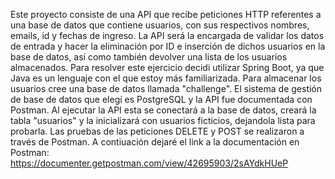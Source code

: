 Este proyecto consiste de una API que recibe peticiones HTTP referentes a una base de datos que contiene usuarios, con sus respectivos nombres, emails, id y fechas de ingreso. 
La API será la encargada de validar los datos de entrada y hacer la eliminación por ID e inserción de dichos usuarios en la base de datos, así como también devolver una lista de los 
usuarios almacenados. 
Para resolver este ejercicio decidi utilizar Spring Boot, ya que Java es un lenguaje con el que estoy más familiarizada. Para almacenar los usuarios cree una base de datos llamada 
"challenge". El sistema de gestión de base de datos que elegí es PostgreSQL y la API fue documentada con Postman.
Al ejecutar la API esta se conectará a la base de datos, creará la tabla "usuarios" y la inicializará con usuarios ficticios, dejandola lista para probarla. 
Las pruebas de las peticiones DELETE y POST se realizaron a través de Postman. A contiuación dejaré el link a la documentación en Postman:  
https://documenter.getpostman.com/view/42695903/2sAYdkHUeP
